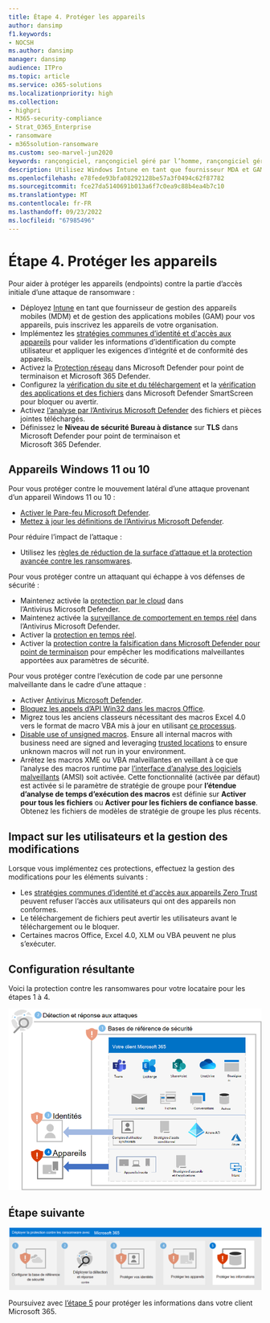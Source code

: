 ```yaml
---
title: Étape 4. Protéger les appareils
author: dansimp
f1.keywords:
- NOCSH
ms.author: dansimp
manager: dansimp
audience: ITPro
ms.topic: article
ms.service: o365-solutions
ms.localizationpriority: high
ms.collection:
- highpri
- M365-security-compliance
- Strat_O365_Enterprise
- ransomware
- m365solution-ransomware
ms.custom: seo-marvel-jun2020
keywords: rançongiciel, rançongiciel géré par l’homme, rançongiciel géré par l’homme, HumOR, attaque d'extorsion, attaque de rançongiciel, chiffrement, cryptovirologie, confiance zéro
description: Utilisez Windows Intune en tant que fournisseur MDA et GAM et les fonctionnalités de sécurité Windows 10 pour protéger vos ressources Microsoft 365 contre les attaques par rançongiciel.
ms.openlocfilehash: e78fede93bfa08292128be57a3f0494c62f87782
ms.sourcegitcommit: fce27da5140691b013a6f7c0ea9c88b4ea4b7c10
ms.translationtype: MT
ms.contentlocale: fr-FR
ms.lasthandoff: 09/23/2022
ms.locfileid: "67985496"
---
```

# <a name="step-4-protect-devices"></a>Étape 4. Protéger les appareils

Pour aider à protéger les appareils (endpoints) contre la partie d’accès initiale d’une attaque de ransomware :

- Déployez [Intune](/mem/intune/fundamentals/what-is-intune) en tant que fournisseur de gestion des appareils mobiles (MDM) et de gestion des applications mobiles (GAM) pour vos appareils, puis inscrivez les appareils de votre organisation.
- Implémentez les [stratégies communes d’identité et d'accès aux appareils](/microsoft-365/security/office-365-security/identity-access-policies) pour valider les informations d’identification du compte utilisateur et appliquer les exigences d’intégrité et de conformité des appareils.
- Activez la [Protection réseau](/microsoft-365/security/defender-endpoint/network-protection) dans Microsoft Defender pour point de terminaison et Microsoft 365 Defender.
- Configurez la [vérification du site et du téléchargement](/windows/security/threat-protection/microsoft-defender-smartscreen/microsoft-defender-smartscreen-available-settings) et la [vérification des applications et des fichiers](/windows/security/threat-protection/microsoft-defender-smartscreen/microsoft-defender-smartscreen-available-settings) dans Microsoft Defender SmartScreen pour bloquer ou avertir.
- Activez [l’analyse par l’Antivirus Microsoft Defender](/microsoft-365/security/defender-endpoint/configure-advanced-scan-types-microsoft-defender-antivirus) des fichiers et pièces jointes téléchargés.
- Définissez le **Niveau de sécurité Bureau à distance** sur **TLS** dans Microsoft Defender pour point de terminaison et Microsoft 365 Defender.

## <a name="windows-11-or-10-devices"></a>Appareils Windows 11 ou 10

Pour vous protéger contre le mouvement latéral d’une attaque provenant d’un appareil Windows 11 ou 10 :

- [Activer le Pare-feu Microsoft Defender](https://support.microsoft.com/windows/turn-microsoft-defender-firewall-on-or-off-ec0844f7-aebd-0583-67fe-601ecf5d774f).
- [Mettez à jour les définitions de l’Antivirus Microsoft Defender](/microsoft-365/security/defender-endpoint/manage-updates-baselines-microsoft-defender-antivirus).

Pour réduire l’impact de l’attaque :

- Utilisez les [règles de réduction de la surface d’attaque et la protection avancée contre les ransomwares](/microsoft-365/security/defender-endpoint/attack-surface-reduction-rules-reference#use-advanced-protection-against-ransomware).

Pour vous protéger contre un attaquant qui échappe à vos défenses de sécurité :

- Maintenez activée la [protection par le cloud](/microsoft-365/security/defender-endpoint/enable-cloud-protection-microsoft-defender-antivirus) dans l’Antivirus Microsoft Defender.
- Maintenez activée la [surveillance de comportement en temps réel](/microsoft-365/security/defender-endpoint/configure-real-time-protection-microsoft-defender-antivirus) dans l’Antivirus Microsoft Defender.
- Activer la [protection en temps réel](/microsoft-365/security/defender-endpoint/configure-real-time-protection-microsoft-defender-antivirus).
- Activer la [protection contre la falsification dans Microsoft Defender pour point de terminaison](/microsoft-365/security/defender-endpoint/prevent-changes-to-security-settings-with-tamper-protection) pour empêcher les modifications malveillantes apportées aux paramètres de sécurité.

Pour vous protéger contre l’exécution de code par une personne malveillante dans le cadre d’une attaque :

- Activer [Antivirus Microsoft Defender](/mem/intune/user-help/turn-on-defender-windows).
- [Bloquez les appels d’API Win32 dans les macros Office](/microsoft-365/security/defender-endpoint/attack-surface-reduction-rules#block-win32-api-calls-from-office-macros).
- Migrez tous les anciens classeurs nécessitant des macros Excel 4.0 vers le format de macro VBA mis à jour en utilisant [ce processus](https://www.microsoft.com/microsoft-365/blog/2010/02/16/migrating-excel-4-macros-to-vba/).
- [Disable use of unsigned macros](https://support.microsoft.com/topic/enable-or-disable-macros-in-office-files-12b036fd-d140-4e74-b45e-16fed1a7e5c6). Ensure all internal macros with business need are signed and leveraging [trusted locations](/deployoffice/security/designate-trusted-locations-for-files-in-office) to ensure unknown macros will not run in your environment.
- Arrêtez les macros XME ou VBA malveillantes en veillant à ce que l’analyse des macros runtime par [l’interface d’analyse des logiciels malveillants](https://www.microsoft.com/security/blog/2021/03/03/xlm-amsi-new-runtime-defense-against-excel-4-0-macro-malware/) (AMSI) soit activée. Cette fonctionnalité (activée par défaut) est activée si le paramètre de stratégie de groupe pour **l’étendue d’analyse de temps d’exécution des macros** est définie sur **Activer pour tous les fichiers** ou **Activer pour les fichiers de confiance basse**. Obtenez les fichiers de modèles de stratégie de groupe les plus récents.

## <a name="impact-on-users-and-change-management"></a>Impact sur les utilisateurs et la gestion des modifications

Lorsque vous implémentez ces protections, effectuez la gestion des modifications pour les éléments suivants :

- Les [stratégies communes d’identité et d'accès aux appareils Zero Trust](/microsoft-365/security/office-365-security/identity-access-policies) peuvent refuser l’accès aux utilisateurs qui ont des appareils non conformes.
- Le téléchargement de fichiers peut avertir les utilisateurs avant le téléchargement ou le bloquer.
- Certaines macros Office, Excel 4.0, XLM ou VBA peuvent ne plus s’exécuter.

## <a name="resulting-configuration"></a>Configuration résultante

Voici la protection contre les ransomwares pour votre locataire pour les étapes 1 à 4.

![Protection contre les rançongiciels pour votre client Microsoft 365 après l’étape 4](../media/ransomware-protection-microsoft-365/ransomware-protection-microsoft-365-architecture-step4.png)

## <a name="next-step"></a>Étape suivante

[![Étape 5 pour la protection contre les rançongiciels avec Microsoft 365](../media/ransomware-protection-microsoft-365/ransomware-protection-microsoft-365-step5.png)](ransomware-protection-microsoft-365-information.md)

Poursuivez avec [l’étape 5](ransomware-protection-microsoft-365-information.md) pour protéger les informations dans votre client Microsoft 365. 
